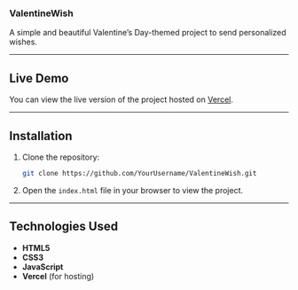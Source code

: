 ### **ValentineWish**

A simple and beautiful Valentine’s Day-themed project to send personalized wishes. 

---

## Live Demo

You can view the live version of the project hosted on [Vercel](https://valentine-wish-nine.vercel.app/).

---

## Installation

1. Clone the repository:
   ```bash
   git clone https://github.com/YourUsername/ValentineWish.git
   ```

2. Open the `index.html` file in your browser to view the project.

---

## Technologies Used

- **HTML5**
- **CSS3**
- **JavaScript**
- **Vercel** (for hosting)

